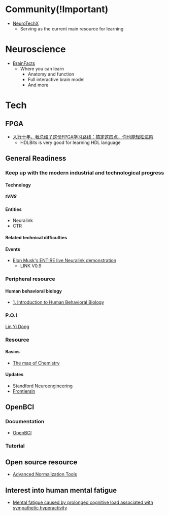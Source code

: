 # Community(!Important)
- [NeuroTechX](https://neurotechx.com/)
  - Serving as the current main resource for learning
# Neuroscience
- [BrainFacts](https://www.brainfacts.org/)
  - Where you can learn
    - Anatomy and function
    - Full interactive brain model
    - And more

# Tech
## FPGA
- [入行十年，我总结了这份FPGA学习路线：搞定这四点，你也能轻松进阶](https://www.youtube.com/watch?v=VwW-l2t9fEI)
  - HDLBits is very good for learning HDL language
## General Readiness
### Keep up with the modern industrial and technological progress
#### Technology
##### tVNS
#### Entities
- Neuralink
- CTR
#### Related technical difficulties
#### Events
- [Elon Musk's ENTIRE live Neuralink demonstration](https://www.youtube.com/watch?v=iOWFXqT5MZ4)
  - LINK V0.9
### Peripheral resource
#### Human behavioral biology
- [1. Introduction to Human Behavioral Biology](https://www.youtube.com/watch?v=NNnIGh9g6fA)

### P.O.I
[Lin Yi Dong](https://onetwo.ren/about/)

### Resource


#### Basics
- [The map of Chemistry](https://www.youtube.com/watch?v=P3RXtoYCW4M)

#### Updates
- [Standford Neuroengineering](https://neuroscience.stanford.edu/research/neuroengineering)
- [Frontiersin](https://www.frontiersin.org/)


## OpenBCI
### Documentation
- [OpenBCI](https://docs.openbci.com/docs/01GettingStarted/01-Boards/CytonGS)
### Tutorial
## Open source resource
- [Advanced Normalization Tools](https://github.com/ANTsX/ANTs)

## Interest into human mental fatigue
- [Mental fatigue caused by prolonged cognitive load associated with sympathetic hyperactivity](https://www.ncbi.nlm.nih.gov/pmc/articles/PMC3113724/)